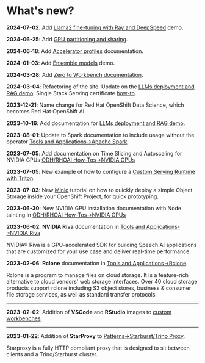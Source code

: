 # What's new?

**2024-07-02**: Add [Llama2 fine-tuning with Ray and DeepSpeed](../demos/llama2-finetune/llama2-finetune.md) demo.

**2024-06-25**: Add [GPU partitioning and sharing](../odh-rhoai/nvidia-gpus.md).

**2024-06-18**: Add [Accelerator profiles](../odh-rhoai/accelerator-profiles.md) documentation.

**2024-01-03**: Add [Ensemble models](../tools-and-applications/ensemble-serving/ensemble-serving.md) demo.

**2024-03-28**: Add [Zero to Workbench documentation](../odh-rhoai/from-zero-to-workbench/using-cli.md).

**2024-03-04**: Refactoring of the site. Update on the [LLMs deployment and RAG demo](../demos/llm-chat-doc/llm-chat-doc.md). Single Stack Serving certificate [how-to](../odh-rhoai/single-stack-serving-certificate.md).

**2023-12-21**: Name change for Red Hat OpenShift Data Science, which becomes Red Hat OpenShift AI.

**2023-10-16**: Add documentation for [LLMs deployment and RAG demo](../demos/llm-chat-doc/llm-chat-doc.md).

**2023-08-01**: Update to Spark documentation to include usage without the operator [Tools and Applications->Apache Spark](../tools-and-applications/apache-spark/apache-spark.md)

**2023-07-05**: Add documentation on Time Slicing and Autoscaling for NVIDIA GPUs [ODH/RHOAI How-Tos->NVIDIA GPUs](../odh-rhoai/nvidia-gpus.md)

**2023-07-05**: New example of how to configure a [Custom Serving Runtime with Triton](../odh-rhoai/custom-runtime-triton.md).

**2023-07-03**: New [Minio](../tools-and-applications/minio/minio.md) tutorial on how to quickly deploy a simple Object Storage inside your OpenShift Project, for quick prototyping.

**2023-06-30**: New NVIDIA GPU installation documentation with Node tainting in [ODH/RHOAI How-Tos->NVIDIA GPUs](../odh-rhoai/nvidia-gpus.md)

**2023-06-02**: **NVIDIA Riva** documentation in [Tools and Applications->NVIDIA Riva](../tools-and-applications/riva/riva.md)

NVIDIA® Riva is a GPU-accelerated SDK for building Speech AI applications that are customized for your use case and deliver real-time performance.

**2023-02-06**: **Rclone** documentation in [Tools and Applications->Rclone](../tools-and-applications/rclone/rclone.md).

Rclone is a program to manage files on cloud storage. It is a feature-rich alternative to cloud vendors' web storage interfaces. Over 40 cloud storage products support rclone including S3 object stores, business & consumer file storage services, as well as standard transfer protocols.

---

**2023-02-02**: Addition of **VSCode** and **RStudio** images to [custom workbenches](../odh-rhoai/custom-notebooks.md#image-source-and-pre-built-images).

---

**2023-01-22**: Addition of **StarProxy** to [Patterns->Starburst/Trino Proxy](../patterns/starproxy/starproxy.md).

Starproxy is a fully HTTP compliant proxy that is designed to sit between clients and a Trino/Starburst cluster.
